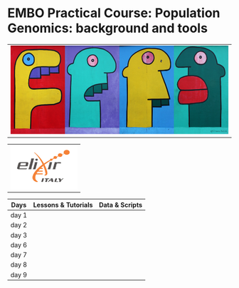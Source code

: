 # EMBO Practical Course: Population Genomics: background and tools

<table style="width:100%">
   <tr>
     <td><img src="./img/embo2017.png" alt="yay" height="200" width="700"></td>
     <tr/>
</table>

<table style="width:100%">
 <tr>
   <td><img src="./img/elixir_ita_logo.png" alt="yay" height="100" width="150"></td>
   <tr/>

</table>



Days |Lessons \& Tutorials | Data \& Scripts |
------------ | ------------- | ------------- |
day 1 |||
day 2 |||
day 3 |||
day 6 |||
day 7 |||
day 8 |||
day 9 |||
